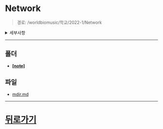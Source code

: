 # Network
> 경로: /worldbiomusic/학교/2022-1/Network
<details>
<summary>세부사항</summary>

- 폴더: 1
- 파일: 1
</details>

---


## 폴더
- **[[note]](./note/mdir.md)**

## 파일
- [mdir.md](./mdir.md)
---
# [뒤로가기](../mdir.md)
